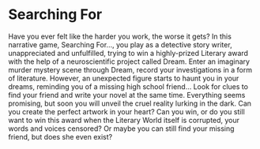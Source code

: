 # Searching For
Have you ever felt like the harder you work, the worse it gets? In this narrative game, Searching For…, you play as a detective story writer, unappreciated and unfulfilled, trying to win a highly-prized Literary award with the help of a neuroscientific project called Dream. Enter an imaginary murder mystery scene through Dream, record your investigations in a form of literature. However, an unexpected figure starts to haunt you in your dreams, reminding you of a missing high school friend… Look for clues to find your friend and write your novel at the same time. Everything seems promising, but soon you will unveil the cruel reality lurking in the dark. Can you create the perfect artwork in your heart? Can you win, or do you still want to win this award when the Literary World itself is corrupted, your words and voices censored? Or maybe you can still find your missing friend, but does she even exist?


